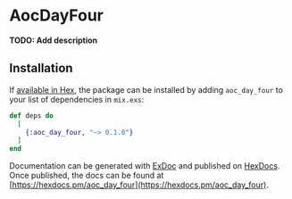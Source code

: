 # AocDayFour

**TODO: Add description**

## Installation

If [available in Hex](https://hex.pm/docs/publish), the package can be installed
by adding `aoc_day_four` to your list of dependencies in `mix.exs`:

```elixir
def deps do
  [
    {:aoc_day_four, "~> 0.1.0"}
  ]
end
```

Documentation can be generated with [ExDoc](https://github.com/elixir-lang/ex_doc)
and published on [HexDocs](https://hexdocs.pm). Once published, the docs can
be found at [https://hexdocs.pm/aoc_day_four](https://hexdocs.pm/aoc_day_four).

